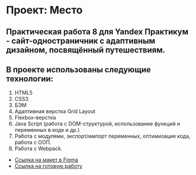 # Проект: Место


## Практическая работа 8 для Yandex Практикум - сайт-одностраничник с адаптивным дизайном, посвящённый путешествиям.
## В проекте использованы следующие технологии:
1. HTML5 
2. CSS3 
3. БЭМ 
4. Адаптивная верстка Grid Layout
5. Flexbox-верстка
6. Java Script (работа с DOM-структурой, использование функций и переменных в коде и др.)
7. Работа с модулями, экспорт/импорт переменных, оптимизация кода, работа с ООП.
8. Работа с Webpack.

* [Ссылка на макет в Figma](https://www.figma.com/file/5S2WSbEFL6awjVWJ0NWL8Q/Sprint-3_-Russia-_-desktop-mobile?node-id=28503%3A0)
* [Ссылка на готовую работу](https://tatyanakora.github.io/mesto/)

